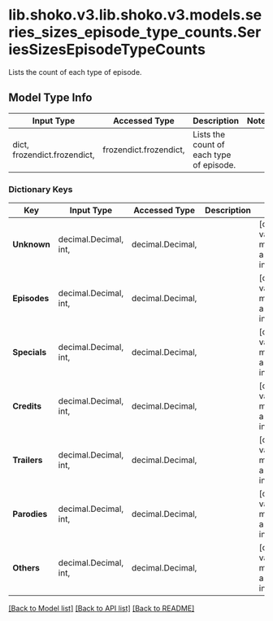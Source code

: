 # lib.shoko.v3.lib.shoko.v3.models.series_sizes_episode_type_counts.SeriesSizesEpisodeTypeCounts

Lists the count of each type of episode.

## Model Type Info
Input Type | Accessed Type | Description | Notes
------------ | ------------- | ------------- | -------------
dict, frozendict.frozendict,  | frozendict.frozendict,  | Lists the count of each type of episode. | 

### Dictionary Keys
Key | Input Type | Accessed Type | Description | Notes
------------ | ------------- | ------------- | ------------- | -------------
**Unknown** | decimal.Decimal, int,  | decimal.Decimal,  |  | [optional] value must be a 32 bit integer
**Episodes** | decimal.Decimal, int,  | decimal.Decimal,  |  | [optional] value must be a 32 bit integer
**Specials** | decimal.Decimal, int,  | decimal.Decimal,  |  | [optional] value must be a 32 bit integer
**Credits** | decimal.Decimal, int,  | decimal.Decimal,  |  | [optional] value must be a 32 bit integer
**Trailers** | decimal.Decimal, int,  | decimal.Decimal,  |  | [optional] value must be a 32 bit integer
**Parodies** | decimal.Decimal, int,  | decimal.Decimal,  |  | [optional] value must be a 32 bit integer
**Others** | decimal.Decimal, int,  | decimal.Decimal,  |  | [optional] value must be a 32 bit integer

[[Back to Model list]](../../README.md#documentation-for-models) [[Back to API list]](../../README.md#documentation-for-api-endpoints) [[Back to README]](../../README.md)

